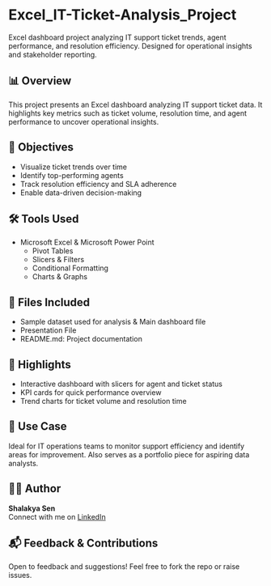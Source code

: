 # Excel_IT-Ticket-Analysis_Project
Excel dashboard project analyzing IT support ticket trends, agent performance, and resolution efficiency. Designed for operational insights and stakeholder reporting.

## 📊 Overview
This project presents an Excel dashboard analyzing IT support ticket data. It highlights key metrics such as ticket volume, resolution time, and agent performance to uncover operational insights.

## 🎯 Objectives
- Visualize ticket trends over time
- Identify top-performing agents
- Track resolution efficiency and SLA adherence
- Enable data-driven decision-making

## 🛠️ Tools Used
- Microsoft Excel & Microsoft Power Point
  - Pivot Tables
  - Slicers & Filters
  - Conditional Formatting
  - Charts & Graphs

## 📁 Files Included
-  Sample dataset used for analysis & Main dashboard file
-  Presentation File
-  README.md: Project documentation

## 🚀 Highlights
- Interactive dashboard with slicers for agent and ticket status
- KPI cards for quick performance overview
- Trend charts for ticket volume and resolution time

## 📌 Use Case
Ideal for IT operations teams to monitor support efficiency and identify areas for improvement. Also serves as a portfolio piece for aspiring data analysts.

## 🙋‍♂️ Author
**Shalakya Sen**  
Connect with me on [LinkedIn](https://www.linkedin.com/in/shalakya-sen-553a72270/)

## 📬 Feedback & Contributions
Open to feedback and suggestions! Feel free to fork the repo or raise issues.



